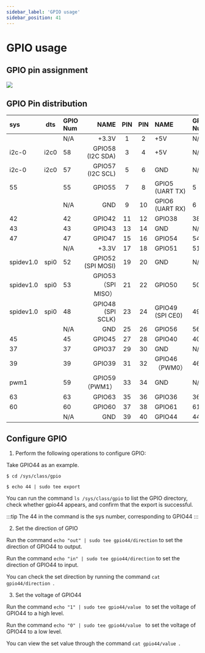 ```yaml
---
sidebar_label: 'GPIO usage'
sidebar_position: 41
---
```


# GPIO usage
## GPIO pin assignment

<Image src='/docs/mars/40-pin-Header.webp' maxWidth='50%' align='center' />

## GPIO Pin distribution

<div className='gpio_style' style={{ overflow :"auto"}} >

| sys   | dts | GPIO Num      | NAME     | PIN                             | PIN                              | NAME        | GPIO Num     | dts | sys   |
|:-----------|:---:|:------------|---------:|:-------------------------------:|:--------------------------------:|:------------|:-----------|:---:|:-----------|
|       |          |      N/A    |    +3.3V        |   <div className='orange'>1</div>  |  <div className='red'>2</div>     | +5V             | N/A  |       |      |
| i2c-0 | i2c0     |    58       | GPIO58 (I2C SDA)|   <div className='green'>3</div>   | <div className='red'>4</div>      | +5V             | N/A  |       |       | 
| i2c-0 | i2c0     |    57       | GPIO57 (I2C SCL)|   <div className='green'>5</div>   | <div className='black'>6</div>    | GND             | N/A  |       |       | 
|  55   |          |     55      |      GPIO55     | <div className='green'>7</div>     | <div className='green'>8</div>    | GPIO5 (UART TX) |5     | uart0 |ttyS0  | 
|       |          |     N/A     | GND             |   <div className='black'>9</div>   | <div className='green'>10</div>   | GPIO6 (UART RX) | 6    | uart0 |ttyS0  |
| 42    |          | 42          | GPIO42          | <div className='green'>11</div>    | <div className='green'>12</div>   |  GPIO38         | 38   |       | 38    | 
| 43    |          | 43          |  GPIO43         | <div className='green'>13</div>    | <div className='black'>14</div>   | GND             |N/A   |       |       |
|  47   |          |      47     |     GPIO47      |  <div className='green'>15</div>   |  <div className='green'>16</div>  | GPIO54          | 54    |       |54     |
|       |          |     N/A     | +3.3V           | <div className='orange'>17</div>   |  <div className='green'>18</div>  | GPIO51          | 51    |       | 51    | 
|spidev1.0|   spi0 |     52      |GPIO52 (SPI MOSI)|  <div className='green'>19</div>   |<div className='black'>20</div>    | GND             | N/A   |       |         | 
|spidev1.0 |  spi0 |  53         |GPIO53（SPI MISO）|   <div className='green'>21</div>  |  <div className='green'>22</div>  | GPIO50          | 50    |       |  50     | 
| spidev1.0 | spi0  |      48    | GPIO48 (SPI SCLK) |  <div className='green'>23</div> |  <div className='green'>24</div>  | GPIO49 (SPI CE0) | 49    | spi0 | spidev1.0| 
|       |          |    N/A      | GND              | <div className='black'>25</div>   |<div className='green'>26</div>    | GPIO56           |56     |      | 56        | 
|45      |        |45            |GPIO45            |<div className='green'>27</div>    |<div className='green'>28</div>    |GPIO40            |40      |      |40        |
|37     |         |37            |GPIO37            |<div className='green'>29</div>    |<div className='black'>30</div>    |GND               |N/A     |      |          |  
|39      |        |39            |GPIO39             |<div className='green'>31</div>    |<div className='green'>32</div>   |GPIO46（PWM0）     |46      |      | pwm0     |
|  pwm1  |        |59            |GPIO59（PWM1）      |<div className='green'>33</div>    |<div className='black'>34</div>   |GND| N/A          |         |        |       |
|63      |        |63            |GPIO63              |<div className='green'>35</div>    |<div className='green'>36</div>   |GPIO36            |36       |        |36     |
|60       |       | 60           |GPIO60               |<div className='green'>37</div>    |<div className='green'>38</div>  |GPIO61            |61       |        |61      |
|         |       |N/A           |GND                  |<div className='green'>39</div>    |<div className='green'>40</div>   |GPIO44           |44       |        |44       |
</div>

## Configure GPIO

1. Perform the following operations to configure GPIO:

Take GPIO44 as an example.
```
$ cd /sys/class/gpio

$ echo 44 | sudo tee export
```
You can run the command `ls /sys/class/gpio` to list the GPIO directory, check whether gpio44 appears, and confirm that the export is successful.

:::tip
The 44 in the command is the sys number, corresponding to GPIO44
:::

2. Set the direction of GPIO

Run the command ` echo "out" | sudo tee gpio44/direction ` to set the direction of GPIO44 to output.

Run the command ` echo "in" | sudo tee gpio44/direction ` to set the direction of GPIO44 to input.

You can check the set direction by running the command `cat gpio44/direction `.

3. Set the voltage of GPIO44

Run the command `echo "1" | sudo tee gpio44/value ` to set the voltage of GPIO44 to a high level.

Run the command `echo "0" | sudo tee gpio44/value ` to set the voltage of GPIO44 to a low level.

You can view the set value through the command `cat gpio44/value `.